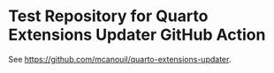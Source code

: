 # Test Repository for Quarto Extensions Updater GitHub Action

See <https://github.com/mcanouil/quarto-extensions-updater>.
